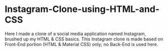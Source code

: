# Instagram-Clone-using-HTML-and-CSS
Here I made a clone of a social media application named Instagram, brushed up my HTML &amp; CSS basics. This Instagram clone is made based on Front-End portion (HTML &amp; Material CSS) only; no Back-End is used here.
